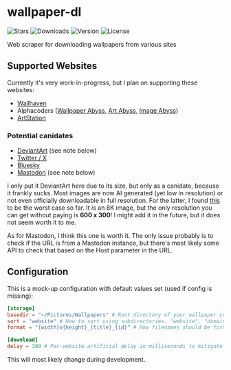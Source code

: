 # wallpaper-dl
![Stars](https://img.shields.io/github/stars/Stridsvagn69420/wallpaper-dl.svg)
![Downloads](https://img.shields.io/crates/d/wallpaper-dl.svg)
![Version](https://img.shields.io/crates/v/wallpaper-dl.svg)
![License](https://img.shields.io/crates/l/wallpaper-dl.svg)

Web scraper for downloading wallpapers from various sites

## Supported Websites
Currently it's very work-in-progress, but I plan on supporting these websites:
- [Wallhaven](https://wallhaven.cc/)
- Alphacoders ([Wallpaper Abyss](https://wall.alphacoders.com/), [Art Abyss](https://art.alphacoders.com/), [Image Abyss](https://pics.alphacoders.com/))
- [ArtStation](https://www.artstation.com/)

### Potential canidates
- [DeviantArt](https://www.deviantart.com/) (see note below)
- [Twitter / X](https://twitter.com)
- [Bluesky](https://bsky.app/)
- [Mastodon](https://mastodon.social/) (see note below)

I only put it DeviantArt here due to its size, but only as a canidate, because it frankly sucks. Most images are now AI generated (yet low in resolution) or not even officially downloadable in full resolution. For the latter, I found [this](https://www.deviantart.com/ellysiumn/art/City-of-fog-853408315) to be the worst case so far. It *is* an 8K image, but the only resolution you can get without paying is __600 x 300__! I might add it in the future, but it does not seem worth it to me.

As for Mastodon, I think this one is worth it. The only issue probably is to check if the URL is from a Mastodon instance, but there's most likely some API to check that based on the Host parameter in the URL.

## Configuration
This is a mock-up configuration with default values set (used if config is missing):
```toml
[storage]
basedir = "~/Pictures/Wallpapers" # Root directory of your wallpaper collection. Resolves "~", maybe also env vars.
sort = "website" # How to sort using subdirectories. "website", "domain", "artist", "none". Directory names will be treated case-insensitive. Can be overwritted per execution via flags.
format = "{width}x{height}_{title}_{id}" # How filenames should be formatted (excluding the extension). {original} will use the filename as if you were to download it via a browser. WIP!!! But will attempt to find a file name by hints, e.g. URL or Content-Dispositon.

[download]
delay = 300 # Per-website artificial delay in milliseconds to mitigate timeouts.
```
This will most likely change during development.